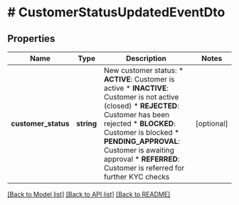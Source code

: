 # # CustomerStatusUpdatedEventDto

## Properties

Name | Type | Description | Notes
------------ | ------------- | ------------- | -------------
**customer_status** | **string** | New customer status:  * **ACTIVE**: Customer is active  * **INACTIVE**: Customer is not active (closed)  * **REJECTED**: Customer has been rejected  * **BLOCKED**: Customer is blocked  * **PENDING_APPROVAL**: Customer is awaiting approval  * **REFERRED**: Customer is referred for further KYC checks | [optional]

[[Back to Model list]](../../README.md#models) [[Back to API list]](../../README.md#endpoints) [[Back to README]](../../README.md)
